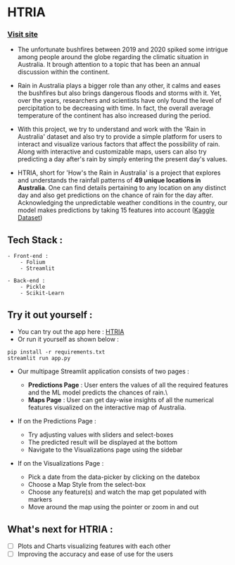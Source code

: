 # HTRIA
### [Visit site](https://share.streamlit.io/piyushmohan01/htria/app.py)

- The unfortunate bushfires between 2019 and 2020 spiked some intrigue among people around the globe regarding the climatic situation in Australia. It brough attention to a topic that has been an annual discussion within the continent.

- Rain in Australia plays a bigger role than any other, it calms and eases the bushfires but also brings dangerous floods and storms with it. Yet, over the years, researchers and scientists have only found the level of percipitation to be decreasing with time. In fact, the overall average temperature of the continent has also increased during the period.

- With this project, we try to understand and work with the 'Rain in Australia' dataset and also try to provide a simple platform for users to interact and visualize various factors that affect the possibility of rain. Along with interactive and customizable maps, users can also try predicting a day after's rain by simply entering the present day's values.

- HTRIA, short for 'How's the Rain in Australia' is a project that explores and understands the rainfall patterns of **49 unique locations in Australia**. One can find details pertaining to any location on any distinct day and also get predictions on the chance of rain for the day after. Acknowledging the unpredictable weather conditions in the country, our model makes predictions by taking 15 features into account ([Kaggle Dataset](https://www.kaggle.com/jsphyg/weather-dataset-rattle-package))

## Tech Stack :

    - Front-end :
        - Folium
        - Streamlit
        
    - Back-end :
        - Pickle
        - Scikit-Learn

## Try it out yourself :

- You can try out the app here : [HTRIA](https://share.streamlit.io/piyushmohan01/htria/app.py)
- Or run it yourself as shown below :

```
pip install -r requirements.txt
streamlit run app.py
```

- Our multipage Streamlit application consists of two pages :
    - **Predictions Page** : User enters the values of all the required features and the ML model predicts the chances of rain.\
    - **Maps Page** : User can get day-wise insights of all the numerical features visualized on the interactive map of Australia.

- If on the Predictions Page :
    - Try adjusting values with sliders and select-boxes
    - The predicted result will be displayed at the bottom
    - Navigate to the Visualizations page using the sidebar
- If on the Visualizations Page :
    - Pick a date from the data-picker by clicking on the datebox
    - Choose a Map Style from the select-box
    - Choose any feature(s) and watch the map get populated with markers
    - Move around the map using the pointer or zoom in and out

## What's next for HTRIA :

- [ ] Plots and Charts visualizing features with each other
- [ ] Improving the accuracy and ease of use for the users
